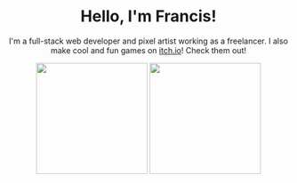 <h1 align="center">Hello, I'm Francis!</h1>
<p align="center"> I'm a full-stack web developer and pixel artist working as a freelancer. I also make cool and fun games on <a href="https://zyenapz.itch.io">itch.io</a>! Check them out!</p>

<div align="center">
  <img src="https://github-readme-stats.vercel.app/api?username=zyenapz&&show_icons=true&title_color=C60C85&icon_color=C60C85&layout=compact" height="200">
  <img src="https://github-readme-stats.vercel.app/api/top-langs/?username=zyenapz&hide=javascript,css,scss,html&layout=compact" height="200">
</div>
